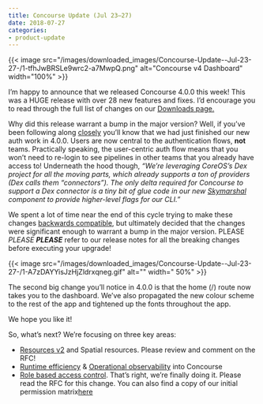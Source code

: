 ```yaml
---
title: Concourse Update (Jul 23–27)
date: 2018-07-27
categories:
- product-update
---
```


{{< image src="/images/downloaded_images/Concourse-Update--Jul-23-27-/1-tfhJwBRSLe9wrc2-a7MwpQ.png" alt="Concourse v4
Dashboard" width="100%" >}}

<!-- more -->

I’m happy to announce that we released Concourse 4.0.0 this week! This was a HUGE release with over 28 new features and
fixes. I’d encourage you to read through the full list of changes on
our [Downloads page.](https://concourse-ci.org/download.html#v400)

Why did this release warrant a bump in the major version? Well, if you’ve been following
along [closely](https://medium.com/concourse-ci/oh-auth-f4fe68438171) you’ll know that we had just finished our new auth
work in 4.0.0. Users are now central to the authentication flows, **not** teams. Practically speaking, the user-centric
auth flow means that you won’t need to re-login to see pipelines in other teams that you already have access to!
Underneath the hood though, _“We’re leveraging CoreOS’s Dex project for all the moving parts, which already supports a
ton of providers (Dex calls them “connectors”). The only delta required for Concourse to support a Dex connector is a
tiny bit of glue code in our new_ [_Skymarshal_](https://github.com/concourse/skymarshal) _component to provide
higher-level flags for our CLI.”_

We spent a lot of time near the end of this cycle trying to make these
changes [backwards compatible](https://github.com/concourse/concourse/issues/2218), but ultimately decided that the
changes were significant enough to warrant a bump in the major version. PLEASE _PLEASE **PLEASE**_ refer to our release
notes for all the breaking changes before executing your upgrade!

{{< image src="/images/downloaded_images/Concourse-Update--Jul-23-27-/1-A7zDAYYisJzHjZldrxqneg.gif" alt="" width="
50%" >}}

The second big change you’ll notice in 4.0.0 is that the home (/) route now takes you to the dashboard. We’ve also
propagated the new colour scheme to the rest of the app and tightened up the fonts throughout the app.

We hope you like it!

So, what’s next? We’re focusing on three key areas:

- [Resources v2](https://github.com/vito/rfcs/blob/resources-v2/01-resources-v2/proposal.md) and Spatial resources.
  Please review and comment on the RFC!
- [Runtime efficiency](https://github.com/orgs/concourse/projects/23) & [Operational observability](https://github.com/orgs/concourse/projects/24)
  into Concourse
- [Role based access control](https://github.com/concourse/rfcs/pull/6). That’s right, we’re finally doing it. Please
  read the RFC for this change. You can also find a copy of our initial permission
  matrix[here](https://docs.google.com/spreadsheets/d/1np3hyJy3mVRfB2gcgKykz3QTQg5qEj28QgK523SEmao/edit#gid=0)
